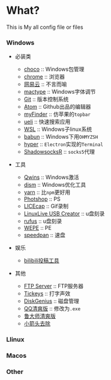 # What?
This is My all config file or files

### Windows
- 必装类
  - [choco](doc/choco.md) :: Windows包管理
  - [chrome](doc/chrome.md) :: 浏览器
  - [网易云](http://music.163.com) :: 不言而喻
  - [mactype](http://www.mactype.net/) :: Windows字体调节
  - [Git](https://npm.taobao.org/mirrors/git-for-windows/) :: 版本控制系统
  - [Atom](https://atom.io/) :: Github出品的编辑器
  - [myFinder](https://pan.baidu.com/s/1bpdZTBh) :: 仿苹果的`topbar`
  - [ueli](https://electronjs.org/apps/ueli) :: 快速搜索应用
  - [WSL](https://docs.microsoft.com/en-us/windows/wsl/install-win10) :: Windows子linux系统
  - [babun](http://babun.github.io/) :: Windows下用`OHMYZSH`
  - [hyper](https://hyper.is/) :: `Electron`实现的`Terminal`
  - [ShadowsocksR](doc/shadowsocks.md) :: `socks5`代理

- 工具
  - [Qwins](https://files.catbox.moe/jk3t23.rar) :: Windows激活
  - [dism](https://www.chuyu.me/zh-Hans/) :: Windows优化工具
  - [yarn](https://yarnpkg.com/) :: 比`npm`更好用
  - [Photshop](https://files.catbox.moe/9l0r9q.rar) :: PS
  - [LICEcap](https://licecap.en.softonic.com/) :: Gif录制
  - [LinuxLive USB Creator](https://www.linuxliveusb.com/) :: u盘刻录
  - [rufus](http://rufus.akeo.ie/) :: u盘刻录
  - [WEPE](http://www.wepe.com.cn/) :: PE
  - [speedpan](https://www.speedpan.com/) :: 速盘

- 娱乐
  - [bilibili投稿工具](http://bilibili.com)

- 其他
  - [FTP Server](https://files.catbox.moe/ndsuvp.rar) :: FTP服务器
  - [Tickeys](http://www.yingdev.com/projects/tickeys) :: 打字声效
  - [DiskGenius](https://files.catbox.moe/mtt75a.zip) :: 磁盘管理
  - [QQ清爽版](https://files.catbox.moe/po93yj.png) :: 修改为`.exe`
  - [鲁大师清爽版](http://www.geekotg.com/ludashi.html)
  - [小箭头去除](https://files.catbox.moe/9t2q6o.bat)

### Llinux

### Macos

### Other
